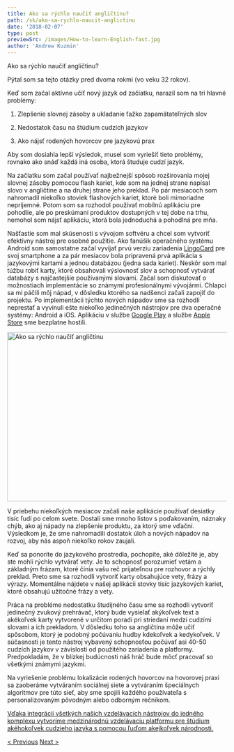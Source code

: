```yaml
---
title: Ako sa rýchlo naučiť angličtinu?
path: /sk/ako-sa-rychlo-naucit-anglictinu
date: '2018-02-07'
type: post
previewSrc: /images/How-to-learn-English-fast.jpg
author: 'Andrew Kuzmin'
---
```


Ako sa rýchlo naučiť angličtinu?

Pýtal som sa tejto otázky pred dvoma rokmi (vo veku 32 rokov).

Keď som začal aktívne učiť nový jazyk od začiatku, narazil som na tri hlavné problémy:

1. Zlepšenie slovnej zásoby a ukladanie ťažko zapamätateľných slov

2. Nedostatok času na štúdium cudzích jazykov

3. Ako nájsť rodených hovorcov pre jazykovú prax

Aby som dosiahla lepší výsledok, musel som vyriešiť tieto problémy, rovnako ako snáď každá iná osoba, ktorá študuje cudzí jazyk.

Na začiatku som začal používať najbežnejší spôsob rozširovania mojej slovnej zásoby pomocou flash kariet, kde som na jednej strane napísal slovo v angličtine a na druhej strane jeho preklad. Po pár mesiacoch som nahromadil niekoľko stoviek flashových kariet, ktoré boli mimoriadne nepríjemné. Potom som sa rozhodol používať mobilnú aplikáciu pre pohodlie, ale po preskúmaní produktov dostupných v tej dobe na trhu, nemohol som nájsť aplikáciu, ktorá bola jednoduchá a pohodlná pre mňa.

Našťastie som mal skúsenosti s vývojom softvéru a chcel som vytvoriť efektívny nástroj pre osobné použitie. Ako fanúšik operačného systému Android som samostatne začal vyvíjať prvú verziu zariadenia <a href="https://lingocard.com">LingoCard</a> pre svoj smartphone a za pár mesiacov bola pripravená prvá aplikácia s jazykovými kartami a jednou databázou (jedna sada kariet). Neskôr som mal túžbu robiť karty, ktoré obsahovali výslovnosť slov a schopnosť vytvárať databázy s najčastejšie používanými slovami. Začal som diskutovať o možnostiach implementácie so známymi profesionálnymi vývojármi. Chlapci sa mi páčili môj nápad, v dôsledku ktorého sa nadšenci začali zapojiť do projektu. Po implementácii týchto nových nápadov sme sa rozhodli neprestať a vyvinuli ešte niekoľko jedinečných nástrojov pre dva operačné systémy: Android a iOS. Aplikáciu v službe <a href="https://play.google.com/store/apps/details?id=com.lingocard.lingocard">Google Play</a> a službe <a href="https://itunes.apple.com/us/app/lingocard/id1217076835?mt=8">Apple Store</a> sme bezplatne hostili.

<img class="aligncenter wp-image-5587" src="../images/2018/01/LigoCard-App-small.png" alt="Ako sa rýchlo naučiť angličtinu" width="973" height="388" />

V priebehu niekoľkých mesiacov začali naše aplikácie používať desiatky tisíc ľudí po celom svete. Dostali sme mnoho listov s poďakovaním, náznaky chýb, ako aj nápady na zlepšenie produktu, za ktorý sme vďační. Výsledkom je, že sme nahromadili dostatok úloh a nových nápadov na rozvoj, aby nás aspoň niekoľko rokov zaujali.

Keď sa ponoríte do jazykového prostredia, pochopíte, aké dôležité je, aby ste mohli rýchlo vytvárať vety. Je to schopnosť porozumieť vetám a základným frázam, ktoré činia vašu reč prijateľnou pre rozhovor a rýchly preklad. Preto sme sa rozhodli vytvoriť karty obsahujúce vety, frázy a výrazy. Momentálne nájdete v našej aplikácii stovky tisíc jazykových kariet, ktoré obsahujú užitočné frázy a vety.

Práca na probléme nedostatku študijného času sme sa rozhodli vytvoriť jedinečný zvukový prehrávač, ktorý bude vysielať akýkoľvek text a akékoľvek karty vytvorené v určitom poradí pri striedaní medzi cudzími slovami a ich prekladom. V dôsledku toho sa angličtina môže učiť spôsobom, ktorý je podobný počúvaniu hudby kdekoľvek a kedykoľvek. V súčasnosti je tento nástroj vybavený schopnosťou počúvať asi 40-50 cudzích jazykov v závislosti od použitého zariadenia a platformy. Predpokladám, že v blízkej budúcnosti náš hráč bude môcť pracovať so všetkými známymi jazykmi.

Na vyriešenie problému lokalizácie rodených hovorcov na hovorovej praxi sa zaoberáme vytváraním sociálnej siete a vytváraním špeciálnych algoritmov pre túto sieť, aby sme spojili každého používateľa s personalizovaným pôvodným alebo odborným rečníkom.

<a href="https://lingocard.com">Vďaka integrácii všetkých našich vzdelávacích nástrojov do jedného komplexu vytvoríme medzinárodnú vzdelávaciu platformu pre štúdium akéhokoľvek cudzieho jazyka s pomocou ľuďom akejkoľvek národnosti.</a>

<a href="/sk/najst-rodenych-hovorcov-pre-jazykovu-prax">< Previous</a> <a href="/sk/jazykove-karty">Next ></a>
